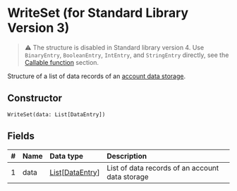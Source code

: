 # WriteSet (for Standard Library Version 3)

> :warning: The structure is disabled in Standard library version 4. Use `BinaryEntry`, `BooleanEntry`, `IntEntry`, and `StringEntry` directly, see the [Callable function](/en/ride/functions/callable-function) section.

Structure of a list of data records of an [account data storage](/en/blockchain/account/account-data-storage).

## Constructor

``` ride
WriteSet(data: List[DataEntry])
```

## Fields

|   #   | Name | Data type | Description |
| :--- | :--- | :--- | :--- |
| 1 | data | [List](/en/ride/data-types/list)[[DataEntry](/en/ride/structures/common-structures/data-entry)] | List of data records of an account data storage |
